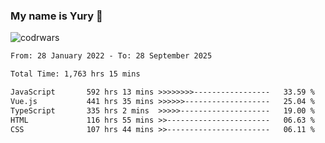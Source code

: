 ### My name is Yury 👋 
![codrwars](https://www.codewars.com/users/litury/badges/micro) 


<!--START_SECTION:waka-->

```txt
From: 28 January 2022 - To: 28 September 2025

Total Time: 1,763 hrs 15 mins

JavaScript       592 hrs 13 mins >>>>>>>>-----------------   33.59 %
Vue.js           441 hrs 35 mins >>>>>>-------------------   25.04 %
TypeScript       335 hrs 2 mins  >>>>>--------------------   19.00 %
HTML             116 hrs 55 mins >>-----------------------   06.63 %
CSS              107 hrs 44 mins >>-----------------------   06.11 %
```

<!--END_SECTION:waka-->

